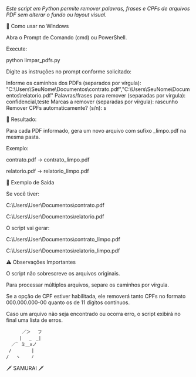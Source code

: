 *Este script em Python permite remover palavras, frases e CPFs de arquivos PDF sem alterar o fundo ou layout visual.*




🔹 Como usar no Windows

Abra o Prompt de Comando (cmd) ou PowerShell.

Execute:

python limpar_pdfs.py


Digite as instruções no prompt conforme solicitado:

Informe os caminhos dos PDFs (separados por vírgula): "C:\Users\SeuNome\Documentos\contrato.pdf","C:\Users\SeuNome\Documentos\relatorio.pdf"
Palavras/frases para remover (separadas por vírgula): confidencial,teste
Marcas a remover (separadas por vírgula): rascunho
Remover CPFs automaticamente? (s/n): s


📌 Resultado:

Para cada PDF informado, gera um novo arquivo com sufixo _limpo.pdf na mesma pasta.

Exemplo:

contrato.pdf → contrato_limpo.pdf

relatorio.pdf → relatorio_limpo.pdf


📂 Exemplo de Saída

Se você tiver:

C:\Users\User\Documentos\contrato.pdf

C:\Users\User\Documentos\relatorio.pdf

O script vai gerar:

C:\Users\User\Documentos\contrato_limpo.pdf

C:\Users\User\Documentos\relatorio_limpo.pdf



⚠️ Observações Importantes

O script não sobrescreve os arquivos originais.

Para processar múltiplos arquivos, separe os caminhos por vírgula.

Se a opção de CPF estiver habilitada, ele removerá tanto CPFs no formato 000.000.000-00 quanto os de 11 dígitos contínuos.

Caso um arquivo não seja encontrado ou ocorra erro, o script exibirá no final uma lista de erros.



          ／＞　 フ
         | 　_　_| 
      ／` ミ＿xノ 
     /　　　　 |
    /　 ヽ　　 ﾉ

🗡️ SAMURAI 🗡️
